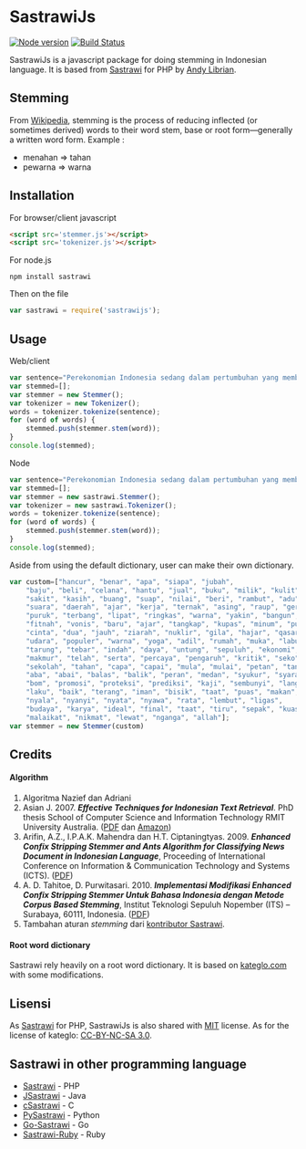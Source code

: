 # SastrawiJs

[![Node version](https://img.shields.io/node/v/sastrawijs.svg?style=flat)](http://nodejs.org/download/) [![Build Status](https://travis-ci.org/damzaky/sastrawijs.svg?branch=master)](https://travis-ci.org/damzaky/sastrawijs)


SastrawiJs is a javascript package for doing stemming in Indonesian language. It is based from [Sastrawi](https://github.com/sastrawi/sastrawi) for PHP by [Andy Librian](https://github.com/andylibrian).

## Stemming

From [Wikipedia](https://en.wikipedia.org/wiki/Stemming), stemming is the process of reducing inflected (or sometimes derived) words to their word stem, base or root form—generally a written word form. Example :

- menahan => tahan
- pewarna => warna

## Installation

For browser/client javascript

```html
<script src='stemmer.js'></script>
<script src='tokenizer.js'></script>
```

For node.js

```
npm install sastrawi
```

Then on the file

```javascript
var sastrawi = require('sastrawijs');
```

## Usage


Web/client

```javascript
var sentence="Perekonomian Indonesia sedang dalam pertumbuhan yang membanggakan";
var stemmed=[];
var stemmer = new Stemmer();
var tokenizer = new Tokenizer();
words = tokenizer.tokenize(sentence);
for (word of words) {
    stemmed.push(stemmer.stem(word));
}
console.log(stemmed);
```

Node

```javascript
var sentence="Perekonomian Indonesia sedang dalam pertumbuhan yang membanggakan";
var stemmed=[];
var stemmer = new sastrawi.Stemmer();
var tokenizer = new sastrawi.Tokenizer();
words = tokenizer.tokenize(sentence);
for (word of words) {
    stemmed.push(stemmer.stem(word));
}
console.log(stemmed);
```

Aside from using the default dictionary, user can make their own dictionary.

```javascript
var custom=["hancur", "benar", "apa", "siapa", "jubah",
    "baju", "beli", "celana", "hantu", "jual", "buku", "milik", "kulit",
    "sakit", "kasih", "buang", "suap", "nilai", "beri", "rambut", "adu",
    "suara", "daerah", "ajar", "kerja", "ternak", "asing", "raup", "gerak",
    "puruk", "terbang", "lipat", "ringkas", "warna", "yakin", "bangun",
    "fitnah", "vonis", "baru", "ajar", "tangkap", "kupas", "minum", "pukul",
    "cinta", "dua", "jauh", "ziarah", "nuklir", "gila", "hajar", "qasar",
    "udara", "populer", "warna", "yoga", "adil", "rumah", "muka", "labuh",
    "tarung", "tebar", "indah", "daya", "untung", "sepuluh", "ekonomi",
    "makmur", "telah", "serta", "percaya", "pengaruh", "kritik", "seko",
    "sekolah", "tahan", "capa", "capai", "mula", "mulai", "petan", "tani",
    "aba", "abai", "balas", "balik", "peran", "medan", "syukur", "syarat",
    "bom", "promosi", "proteksi", "prediksi", "kaji", "sembunyi", "langgan",
    "laku", "baik", "terang", "iman", "bisik", "taat", "puas", "makan",
    "nyala", "nyanyi", "nyata", "nyawa", "rata", "lembut", "ligas",
    "budaya", "karya", "ideal", "final", "taat", "tiru", "sepak", "kuasa",
    "malaikat", "nikmat", "lewat", "nganga", "allah"];
var stemmer = new Stemmer(custom)
```

## Credits

#### Algorithm

1. Algoritma Nazief dan Adriani
2. Asian J. 2007. ___Effective Techniques for Indonesian Text Retrieval___. PhD thesis School of Computer Science and Information Technology RMIT University Australia. ([PDF](http://researchbank.rmit.edu.au/eserv/rmit:6312/Asian.pdf) dan [Amazon](https://www.amazon.com/Effective-Techniques-Indonesian-Text-Retrieval/dp/3639021649))
3. Arifin, A.Z., I.P.A.K. Mahendra dan H.T. Ciptaningtyas. 2009. ___Enhanced Confix Stripping Stemmer and Ants Algorithm for Classifying News Document in Indonesian Language___, Proceeding of International Conference on Information & Communication Technology and Systems (ICTS). ([PDF](http://personal.its.ac.id/files/pub/2623-agusza-baru%2021%20d%20VIP%20enhanced-confix-stripping-stem.pdf))
4. A. D. Tahitoe, D. Purwitasari. 2010. ___Implementasi Modifikasi Enhanced Confix Stripping Stemmer Untuk Bahasa Indonesia dengan Metode Corpus Based Stemming___, Institut Teknologi Sepuluh Nopember (ITS) – Surabaya, 60111, Indonesia. ([PDF](http://digilib.its.ac.id/public/ITS-Undergraduate-14255-paperpdf.pdf))
5. Tambahan aturan _stemming_ dari [kontributor Sastrawi](https://github.com/sastrawi/sastrawi/graphs/contributors).

#### Root word dictionary

Sastrawi rely heavily on a root word dictionary. It is based on [kateglo.com](http://kateglo.com) with some modifications.

## Lisensi

As [Sastrawi](https://github.com/sastrawi/sastrawi) for PHP, SastrawiJs is also shared with [MIT](http://choosealicense.com/licenses/mit/) license. As for the license of kateglo: [CC-BY-NC-SA 3.0](https://github.com/ivanlanin/kateglo#lisensi-isi).

## Sastrawi in other programming language

- [Sastrawi](https://github.com/sastrawi/sastrawi) - PHP
- [JSastrawi](https://github.com/jsastrawi/jsastrawi) - Java
- [cSastrawi](https://github.com/mohangk/c_sastrawi) - C
- [PySastrawi](https://github.com/har07/PySastrawi) - Python
- [Go-Sastrawi](https://github.com/RadhiFadlillah/go-sastrawi) - Go
- [Sastrawi-Ruby](https://github.com/meisyal/sastrawi-ruby) - Ruby
